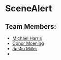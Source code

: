 
# SceneAlert
## Team Members:
  * [Michael Harris](https://github.com/rhapidfyre/)
  * [Conor Moening](https://github.com/mrteddi)
  * [Justin Miller](https://github.com/DoctorNeyNey)
  * []()
